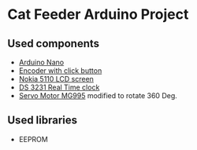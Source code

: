 # Cat Feeder Arduino Project

## Used components
- [Arduino Nano](https://www.aliexpress.com/item/32341832857.html)
- [Encoder with click button](https://www.aliexpress.com/item/1061889665.html)
- [Nokia 5110 LCD screen](https://www.aliexpress.com/item/32526061324.html)
- [DS 3231 Real Time clock](https://www.aliexpress.com/item/32807883422.html)
- [Servo Motor MG995](https://www.aliexpress.com/item/32954365576.html) modified to rotate 360 Deg.

## Used libraries 
- EEPROM
